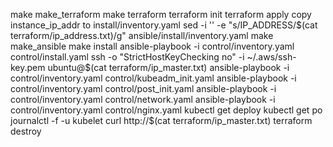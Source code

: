make make_terraform
make terraform
terraform init
terraform apply
copy instance_ip_addr to install/inventory.yaml
sed -i '' -e "s/IP_ADDRESS/$(cat terraform/ip_address.txt)/g" ansible/install/inventory.yaml
make make_ansible
make install
ansible-playbook -i control/inventory.yaml control/install.yaml
ssh -o "StrictHostKeyChecking no" -i ~/.aws/ssh-key.pem ubuntu@$(cat terraform/ip_master.txt)
ansible-playbook -i control/inventory.yaml control/kubeadm_init.yaml
ansible-playbook -i control/inventory.yaml control/post_init.yaml
ansible-playbook -i control/inventory.yaml control/network.yaml
ansible-playbook -i control/inventory.yaml control/nginx.yaml
kubectl get deploy
kubectl get po
journalctl -f -u kubelet
curl http://$(cat terraform/ip_master.txt)
terraform destroy
